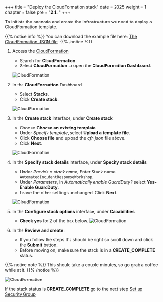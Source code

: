+++
title = "Deploy the CloudFormation stack"
date = 2025
weight = 1
chapter = false
pre = "<b>2.1. </b>"
+++

<!-- ## Deploy the CloudFormation stack -->

To initiate the scenario and create the infrastructure we need to deploy a CloudFormation template.

{{% notice info %}}
You can download the example file here: [The CloudFormation JSON file](../../files/cfn.json).
{{% /notice %}}

1. Access the [CloudFormation](https://us-east-1.console.aws.amazon.com/cloudformation/home?region=us-east-1#/stacks/create)

   - Search for **CloudFormation**.
   - Select **CloudFormation** to open the **CloudFormation Dashboard**.

   ![CloudFormation](../../images/2/2.1/CloudFormation.png)

2. In the **CloudFormation** Dashboard

   - Select **Stacks**.
   - Click **Create stack**.

   ![CloudFormation](../../images/2/2.1/Stack.png?width=90pc)

3. In the **Create stack** interface, under **Create stack**

   - Choose **Choose an existing template**.
   - Under _Specify template_, select **Upload a template file**.
   - Click **Choose file** and upload the _cfn.json_ file above.
   - Click **Next**.

   ![CloudFormation](../../images/2/2.1/Create_stack.png?width=90pc)

4. In the **Specify stack details** interface, under **Specify stack details**

   - Under _Provide a stack name_, Enter Stack name: `AutomatedIncidentResponseWorkshop`.
   - Under _Parameters_, In _Automatically enable GuardDuty?_ select **Yes-Enable GuardDuty**.
   - Leave the other settings unchanged, Click **Next**.

   ![CloudFormation](../../images/2/2.1/Specify_stack_details.png?width=90pc)

5. In the **Configure stack options** interface, under **Capabilities**

   - **Check yes** for 2 of the box below.
     ![CloudFormation](../../images/2/2.1/Capabilities.png?width=90pc)

6. In the **Review and create**:
   - If you follow the steps It's should be right so scroll down and click the **Submit** button.
   - Before moving on, make sure the stack is in a **CREATE_COMPLETE** status.

{{% notice note %}}
This should take a couple minutes, so go grab a coffee while at it.
{{% /notice %}}

   ![CloudFormation](../../images/2/2.1/Stack_create_complete.png?width=90pc)

If the stack status is **CREATE_COMPLETE** go to the next step [Set up Security Group](../2.2-Set-up-Security-Group)
